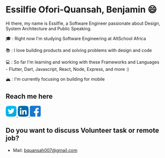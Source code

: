 # Essilfie Ofori-Quansah, Benjamin :smile:

Hi there, my name is Essilfie, a Software Engineer passionate about Design, System Architecture and Public Speaking.

🎓 : Right now I'm studying Software Engineering at AltSchool Africa

📚 : I love building products and solving problems with design and code

💻 : So far I'm learning and working with these Frameworks and Languages - Flutter, Dart, Javascript, React, Node, Express, and more :)

🏔 : I'm currently focusing on building for mobile


## Reach me here
<a href="https://twitter.com/essilfiequansah" target="_blank">
  <img src="./assets/twitter.svg" alt="My Twitter Profile" height="35" width="35">
</a>
<a href="https://www.linkedin.com/in/essilfiequansah/" target="_blank">
  <img src="./assets/linkedin.svg" alt="My LinkedIn Profile" height="35" width="35">
</a>
<a href="https://facebook.com/vckofi/" target="_blank">
  <img src="./assets/facebook.svg" alt="My Facebook Profile" height="35" width="35">
</a>


## Do you want to discuss Volunteer task or remote job?
* Mail: [bquansah007@gmail.com](mailto:bquansah007@gmail.com)





